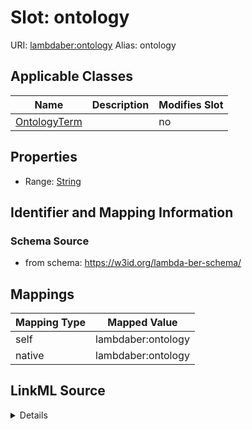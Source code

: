 

# Slot: ontology 



URI: [lambdaber:ontology](https://w3id.org/lambda-ber-schema/ontology)
Alias: ontology

<!-- no inheritance hierarchy -->





## Applicable Classes

| Name | Description | Modifies Slot |
| --- | --- | --- |
| [OntologyTerm](OntologyTerm.md) |  |  no  |






## Properties

* Range: [String](String.md)




## Identifier and Mapping Information






### Schema Source


* from schema: https://w3id.org/lambda-ber-schema/




## Mappings

| Mapping Type | Mapped Value |
| ---  | ---  |
| self | lambdaber:ontology |
| native | lambdaber:ontology |




## LinkML Source

<details>
```yaml
name: ontology
from_schema: https://w3id.org/lambda-ber-schema/
rank: 1000
alias: ontology
owner: OntologyTerm
domain_of:
- OntologyTerm
range: string

```
</details>